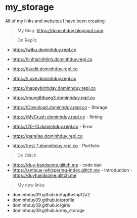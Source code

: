 # my_storage
All of my links and websites I have been creating:
> My Blog: https://dominhduy.blogspot.com

> On Replit:
- https://wibu.dominhduy.repl.co
- https://linhtalinhtinh.dominhduy.repl.co
- https://lacdit.dominhduy.repl.co
- https://Love.dominhduy.repl.co

- https://happybirthday.dominhduy.repl.co
- https://mung8thang3.dominhduy.repl.co

- https://Download.dominhduy.repl.co - Storage

- https://MyCrush.dominhduy.repl.co - flirting
- https://20-10.dominhduy.repl.co - Error

- https://parallax.dominhduy.repl.co
- https://test-1.dominhduy.repl.co - Portfolio

> On Glitch:
- https://duy-handsome.glitch.me - code dạo
- https://antique-whispering-index.glitch.me - Introduction - https://duyhandsome.glitch.me

> My new links:
- dominhduy09.github.io/tapthelop12a2
- dominhduy09.github.io/profile
- dominhduy09.github.io/girls
- dominhduy09.github.io/my_storage
